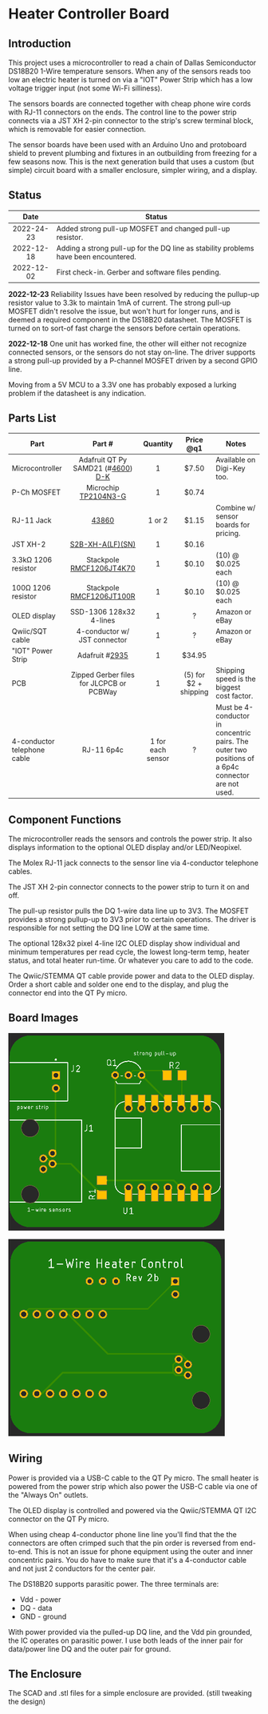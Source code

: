 # Heater Controller Board

## Introduction

This project uses a microcontroller to read a chain of Dallas Semiconductor DS18B20 1-Wire temperature sensors. When any of the sensors reads too low an electric heater is turned on via a "IOT" Power Strip which has a low voltage trigger input (not some Wi-Fi silliness).

The sensors boards are connected together with cheap phone wire cords with RJ-11 connectors on the ends. The control line to the power strip connects via a JST XH 2-pin connector to the strip's screw terminal block, which is removable for easier connection.

The sensor boards have been used with an Arduino Uno and protoboard shield to prevent plumbing and fixtures in an outbuilding from freezing for a few seasons now. This is the next generation build that uses a custom (but simple) circuit board with a smaller enclosure, simpler wiring, and a display.

## Status

|    Date    | Status                                                       |
| :--------: | ------------------------------------------------------------ |
| 2022-24-23 | Added strong pull-up MOSFET and changed pull-up resistor.    |
| 2022-12-18 | Adding a strong pull-up for the DQ line as stability problems have been encountered. |
| 2022-12-02 | First check-in. Gerber and software files pending.           |

**2022-12-23** Reliability Issues have been resolved by reducing the pullup-up resistor value to 3.3k to maintain 1mA of current. The strong pull-up MOSFET didn't resolve the issue, but won't hurt for longer runs, and is deemed a required component in the DS18B20 datasheet. The MOSFET is turned on to sort-of fast charge the sensors before certain operations.

**2022-12-18** One unit has worked fine, the other will either not recognize connected sensors, or the sensors do not stay on-line. The driver supports a strong pull-up provided by a P-channel MOSFET driven by a second GPIO line.

Moving from a 5V MCU to a 3.3V one has probably exposed a lurking problem if the datasheet is any indication.

## Parts List

| Part                        |                            Part #                            |     Quantity      |       Price @q1       | Notes                                                        |
| --------------------------- | :----------------------------------------------------------: | :---------------: | :-------------------: | ------------------------------------------------------------ |
| Microcontroller             | Adafruit QT Py SAMD21 (#[4600](https://www.adafruit.com/product/4600)) [D-K](https://www.digikey.com/short/z7fjv1m0) |         1         |         $7.50         | Available on Digi-Key too.                                   |
| P-Ch MOSFET                 | Microchip [TP2104N3-G](https://www.digikey.com/short/nzjn4r47) |         1         |         $0.74         |                                                              |
| RJ-11 Jack                  |       [43860](https://www.digikey.com/short/1ht3wp4m)        |      1 or 2       |         $1.15         | Combine w/ sensor boards for pricing.                        |
| JST XH-2                    |  [S2B-XH-A(LF)(SN)](https://www.digikey.com/short/hw1pfpn8)  |         1         |         $0.16         |                                                              |
| 3.3kΩ 1206 resistor         | Stackpole [RMCF1206JT4K70](https://www.digikey.com/short/4qf3n4vb) |         1         |         $0.10         | (10) @ $0.025 each                                           |
| 100Ω 1206 resistor          | Stackpole [RMCF1206JT100R](https://www.digikey.com/short/2cb7z251) |         1         |         $0.10         | (10) @ $0.025 each                                           |
| OLED display                |                   SSD-1306 128x32 4-lines                    |         1         |           ?           | Amazon or eBay                                               |
| Qwiic/SQT cable             |                 4-conductor w/ JST connector                 |         1         |           ?           | Amazon or eBay                                               |
| "IOT" Power Strip           |   Adafruit #[2935](https://www.adafruit.com/product/2935)    |         1         |        $34.95         |                                                              |
| PCB                         |           Zipped Gerber files for JLCPCB or PCBWay           |         1         | (5) for $2 + shipping | Shipping speed is the biggest cost factor.                   |
| 4-conductor telephone cable |                          RJ-11 6p4c                          | 1 for each sensor |           ?           | Must be 4-conductor in concentric pairs. The outer two positions of a 6p4c connector are not used. |

## Component Functions

The  microcontroller reads the sensors and controls the power strip. It also displays information to the optional OLED display and/or LED/Neopixel.

The Molex RJ-11 jack connects to the sensor line via 4-conductor telephone cables.

The JST XH 2-pin connector connects to the power strip to turn it on and off.

The pull-up resistor pulls the DQ 1-wire data line up to 3V3. The MOSFET provides a strong pullup-up to 3V3 prior to certain operations. The driver is responsible for not setting the DQ line LOW at the same time.

The optional 128x32 pixel 4-line I2C OLED display show individual and minimum temperatures per read cycle, the lowest long-term temp, heater status, and total heater run-time. Or whatever you care to add to the code.

The Qwiic/STEMMA QT cable provide power and data to the OLED display. Order a short cable and solder one end to the display, and plug the connector end into the QT Py micro.

## Board Images

![top](assets/board-top-mfg.png)

![bottom](assets/board-bottom-mfg.png)

## Wiring

Power is provided via a USB-C cable to the QT Py micro. The small heater is powered from the power strip which also power the USB-C cable via one of the "Always On" outlets.

The OLED display is controlled and powered via the Qwiic/STEMMA QT I2C connector on the QT Py micro.

When using cheap 4-conductor phone line line you'll find that the the connectors are often crimped such that the pin order is reversed from end-to-end. This is not an issue for phone equipment using the outer and inner concentric pairs. You do have to make sure that it's a 4-conductor cable and not just 2 conductors for the center pair.

The DS18B20 supports parasitic power. The three terminals are:

* Vdd - power
* DQ - data
* GND - ground

With power provided via the pulled-up DQ line, and the Vdd pin grounded, the IC operates on parasitic power. I use both leads of the inner pair for data/power line DQ and the outer pair for ground.

## The Enclosure

The SCAD and .stl files for a simple enclosure are provided. (still tweaking the design)